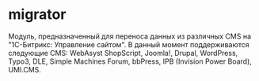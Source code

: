 migrator
========

Модуль, предназначенный для переноса данных из различных CMS на "1C-Битрикс: Управление сайтом".  В данный момент поддерживаются следующие CMS: WebAsyst ShopScript, Joomla!, Drupal, WordPress, Typo3, DLE, Simple Machines Forum, bbPress, IPB (Invision Power Board), UMI.CMS.
